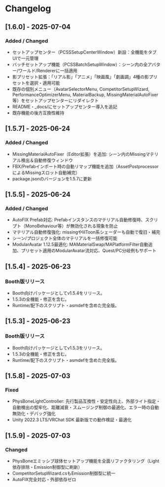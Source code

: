 # Changelog

## [1.6.0] - 2025-07-04

### Added / Changed
- セットアップセンター（PCSSSetupCenterWindow）新設：全機能をタブUIで一元管理
- バッチセットアップ機能（PCSSBatchSetupWindow）：シーン内の全アバター/ワールド/Rendererに一括適用
- 影プリセット拡張：「リアル影」「アニメ」「映画風」「劇画調」4種の影プリセットを選択・適用可能
- 既存の個別メニュー（AvatarSelectorMenu, CompetitorSetupWizard, PerformanceOptimizerMenu, MaterialBackup, MissingMaterialAutoFixer等）をセットアップセンターにリダイレクト
- README・_docs/にセットアップセンター導入を追記
- 既存機能の後方互換性維持

## [1.5.7] - 2025-06-24

### Added / Changed
- MissingMaterialAutoFixer（Editor拡張）を追加: シーン内のMissingマテリアル検出＆自動修復ウィンドウ
- FBX/Prefabインポート時の自動リマップ機能を追加（AssetPostprocessorによるMissingスロット自動補完）
- package.jsonのバージョンを1.5.7に更新

## [1.5.5] - 2025-06-24

### Added / Changed
- AutoFIX Prefab対応: Prefabインスタンスのマテリアル自動修復時、スクリプト（MonoBehaviour等）が無効化される現象を防止
- マテリアル自動修復強化: missingやlilToon系シェーダーも自動で復旧・補完
- シーン/プロジェクト全体のマテリアルを一括修復可能
- ModularAvatar 1.12.5最適化: MAMaterialSwap/MAPlatformFilter自動追加、プリセット適用のModularAvatar流対応、Quest/PC分岐例もサポート

## [1.5.4] - 2025-06-23

### Booth版リリース
- Booth向けパッケージとしてv1.5.4をリリース。
- 1.5.3の全機能・修正を含む。
- Runtime/配下のスクリプト・asmdefを含めた完全版。

## [1.5.3] - 2025-06-23

### Booth版リリース
- Booth向けパッケージとしてv1.5.3をリリース。
- 1.5.3の全機能・修正を含む。
- Runtime/配下のスクリプト・asmdefを含めた完全版。

## [1.5.8] - 2025-07-03
### Fixed
- PhysBoneLightController: 先行製品互換性・安定性向上、外部ライト指定・自動検出の堅牢化、距離減衰・スムージング制御の最適化、エラー時の自動無効化・デバッグ強化
- Unity 2022.3 LTS/VRChat SDK 最新版での動作検証・最適化 

## [1.5.9] - 2025-07-03
### Changed
- PhysBoneエミッシブ球体セットアップ機能を全面リファクタリング（Light依存排除・Emission制御型に刷新）
- CompetitorSetupWizard.csもEmission制御型に統一
- AutoFIX完全対応・外部依存ゼロ 